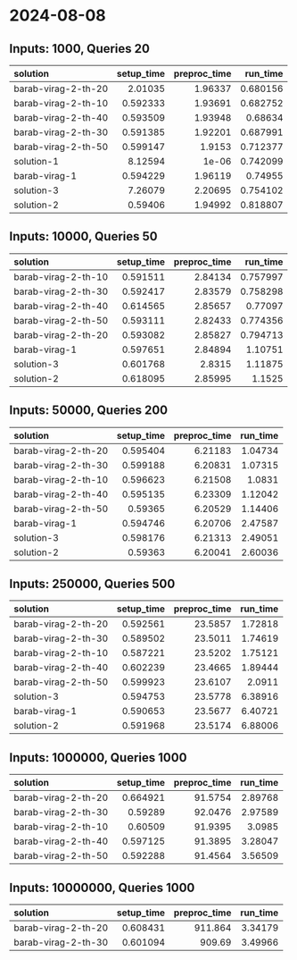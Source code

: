 # 2024-08-08

## Inputs: 1000, Queries 20

| solution            |   setup_time |   preproc_time |   run_time |
|:--------------------|-------------:|---------------:|-----------:|
| barab-virag-2-th-20 |     2.01035  |        1.96337 |   0.680156 |
| barab-virag-2-th-10 |     0.592333 |        1.93691 |   0.682752 |
| barab-virag-2-th-40 |     0.593509 |        1.93948 |   0.68634  |
| barab-virag-2-th-30 |     0.591385 |        1.92201 |   0.687991 |
| barab-virag-2-th-50 |     0.599147 |        1.9153  |   0.712377 |
| solution-1          |     8.12594  |        1e-06   |   0.742099 |
| barab-virag-1       |     0.594229 |        1.96119 |   0.74955  |
| solution-3          |     7.26079  |        2.20695 |   0.754102 |
| solution-2          |     0.59406  |        1.94992 |   0.818807 |

## Inputs: 10000, Queries 50

| solution            |   setup_time |   preproc_time |   run_time |
|:--------------------|-------------:|---------------:|-----------:|
| barab-virag-2-th-10 |     0.591511 |        2.84134 |   0.757997 |
| barab-virag-2-th-30 |     0.592417 |        2.83579 |   0.758298 |
| barab-virag-2-th-40 |     0.614565 |        2.85657 |   0.77097  |
| barab-virag-2-th-50 |     0.593111 |        2.82433 |   0.774356 |
| barab-virag-2-th-20 |     0.593082 |        2.85827 |   0.794713 |
| barab-virag-1       |     0.597651 |        2.84894 |   1.10751  |
| solution-3          |     0.601768 |        2.8315  |   1.11875  |
| solution-2          |     0.618095 |        2.85995 |   1.1525   |

## Inputs: 50000, Queries 200

| solution            |   setup_time |   preproc_time |   run_time |
|:--------------------|-------------:|---------------:|-----------:|
| barab-virag-2-th-20 |     0.595404 |        6.21183 |    1.04734 |
| barab-virag-2-th-30 |     0.599188 |        6.20831 |    1.07315 |
| barab-virag-2-th-10 |     0.596623 |        6.21508 |    1.0831  |
| barab-virag-2-th-40 |     0.595135 |        6.23309 |    1.12042 |
| barab-virag-2-th-50 |     0.59365  |        6.20529 |    1.14406 |
| barab-virag-1       |     0.594746 |        6.20706 |    2.47587 |
| solution-3          |     0.598176 |        6.21313 |    2.49051 |
| solution-2          |     0.59363  |        6.20041 |    2.60036 |

## Inputs: 250000, Queries 500

| solution            |   setup_time |   preproc_time |   run_time |
|:--------------------|-------------:|---------------:|-----------:|
| barab-virag-2-th-20 |     0.592561 |        23.5857 |    1.72818 |
| barab-virag-2-th-30 |     0.589502 |        23.5011 |    1.74619 |
| barab-virag-2-th-10 |     0.587221 |        23.5202 |    1.75121 |
| barab-virag-2-th-40 |     0.602239 |        23.4665 |    1.89444 |
| barab-virag-2-th-50 |     0.599923 |        23.6107 |    2.0911  |
| solution-3          |     0.594753 |        23.5778 |    6.38916 |
| barab-virag-1       |     0.590653 |        23.5677 |    6.40721 |
| solution-2          |     0.591968 |        23.5174 |    6.88006 |

## Inputs: 1000000, Queries 1000

| solution            |   setup_time |   preproc_time |   run_time |
|:--------------------|-------------:|---------------:|-----------:|
| barab-virag-2-th-20 |     0.664921 |        91.5754 |    2.89768 |
| barab-virag-2-th-30 |     0.59289  |        92.0476 |    2.97589 |
| barab-virag-2-th-10 |     0.60509  |        91.9395 |    3.0985  |
| barab-virag-2-th-40 |     0.597125 |        91.3895 |    3.28047 |
| barab-virag-2-th-50 |     0.592288 |        91.4564 |    3.56509 |

## Inputs: 10000000, Queries 1000

| solution            |   setup_time |   preproc_time |   run_time |
|:--------------------|-------------:|---------------:|-----------:|
| barab-virag-2-th-20 |     0.608431 |        911.864 |    3.34179 |
| barab-virag-2-th-30 |     0.601094 |        909.69  |    3.49966 |